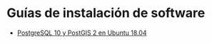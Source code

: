 # Guías de instalación de software

* [PostgreSQL 10 y PostGIS 2 en Ubuntu 18.04](postgresql-postgis/postgresql10-postgis2-ubuntu1804.md)
